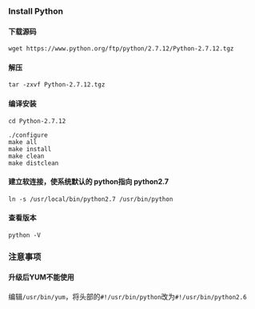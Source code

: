 ### Install Python

#### 下载源码

```shell
wget https://www.python.org/ftp/python/2.7.12/Python-2.7.12.tgz
```

#### 解压

```shell
tar -zxvf Python-2.7.12.tgz
```

#### 编译安装

```shell
cd Python-2.7.12
```

```shell
./configure  
make all
make install
make clean
make distclean
```

#### 建立软连接，使系统默认的 python指向 python2.7

```
ln -s /usr/local/bin/python2.7 /usr/bin/python  
```

#### 查看版本

```
python -V
```

### 注意事项

#### 升级后YUM不能使用

编辑`/usr/bin/yum`，将头部的`#!/usr/bin/python`改为`#!/usr/bin/python2.6`
